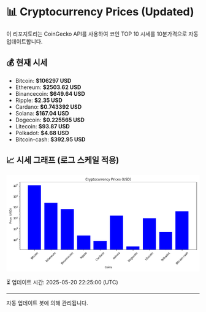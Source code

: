
# 📊 Cryptocurrency Prices (Updated)

이 리포지토리는 CoinGecko API를 사용하여 코인 TOP 10 시세를 10분가격으로 자동 업데이트합니다.

## 💰 현재 시세
- Bitcoin: **$106297 USD**
- Ethereum: **$2503.62 USD**
- Binancecoin: **$649.64 USD**
- Ripple: **$2.35 USD**
- Cardano: **$0.743392 USD**
- Solana: **$167.04 USD**
- Dogecoin: **$0.225565 USD**
- Litecoin: **$93.87 USD**
- Polkadot: **$4.68 USD**
- Bitcoin-cash: **$392.95 USD**

## 📈 시세 그래프 (로그 스케일 적용)
![Crypto Prices](crypto_prices.png)

⏳ 업데이트 시간: 2025-05-20 22:25:00 (UTC)

---
자동 업데이트 봇에 의해 관리됩니다.
